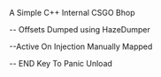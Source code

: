 A Simple C++ Internal CSGO Bhop

-- Offsets Dumped using HazeDumper 

--Active On Injection Manually Mapped 

-- END Key To Panic Unload

